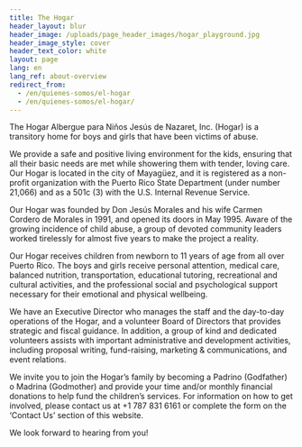 ```yaml
---
title: The Hogar
header_layout: blur
header_image: /uploads/page_header_images/hogar_playground.jpg
header_image_style: cover
header_text_color: white
layout: page
lang: en
lang_ref: about-overview
redirect_from:
  - /en/quienes-somos/el-hogar
  - /en/quienes-somos/el-hogar/
---
```

The Hogar Albergue para Niños Jesús de Nazaret, Inc. (Hogar) is a transitory home for boys and girls that have been victims of abuse.

We provide a safe and positive living environment for the kids, ensuring that all their basic needs are met while showering them with tender, loving care. Our Hogar is located in the city of Mayagüez, and it is registered as a non-profit organization with the Puerto Rico State Department (under number 21,066) and as a 501c (3) with the U.S. Internal Revenue Service.

Our Hogar was founded by Don Jesús Morales and his wife Carmen Cordero de Morales in 1991, and opened its doors in May 1995. Aware of the growing incidence of child abuse, a group of devoted community leaders worked tirelessly for almost five years to make the project a reality.

Our Hogar receives children from newborn to 11 years of age from all over Puerto Rico. The boys and girls receive personal attention, medical care, balanced nutrition, transportation, educational tutoring, recreational and cultural activities, and the professional social and psychological support necessary for their emotional and physical wellbeing.

We have an Executive Director who manages the staff and the day-to-day operations of the Hogar, and a volunteer Board of Directors that provides strategic and fiscal guidance. In addition, a group of kind and dedicated volunteers assists with important administrative and development activities, including proposal writing, fund-raising, marketing & communications, and event relations.

We invite you to join the Hogar’s family by becoming a Padrino (Godfather) o Madrina (Godmother) and provide your time and/or monthly financial donations to help fund the children’s services.  For information on how to get involved, please contact us at +1 787 831 6161 or complete the form on the ‘Contact Us’ section of this website. 

We look forward to hearing from you!
